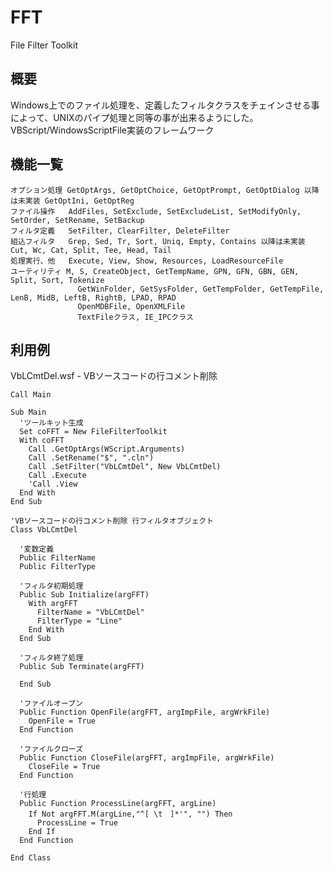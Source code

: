 FFT
========

File Filter Toolkit

概要
-----
Windows上でのファイル処理を、定義したフィルタクラスをチェインさせる事によって、UNIXのパイプ処理と同等の事が出来るようにした。 VBScript/WindowsScriptFile実装のフレームワーク

機能一覧
-----
    オプション処理 GetOptArgs, GetOptChoice, GetOptPrompt, GetOptDialog 以降は未実装 GetOptIni, GetOptReg
    ファイル操作   AddFiles, SetExclude, SetExcludeList, SetModifyOnly, SetOrder, SetRename, SetBackup
    フィルタ定義   SetFilter, ClearFilter, DeleteFilter
    組込フィルタ   Grep, Sed, Tr, Sort, Uniq, Empty, Contains 以降は未実装 Cut, Wc, Cat, Split, Tee, Head, Tail
    処理実行、他   Execute, View, Show, Resources, LoadResourceFile
    ユーティリティ M, S, CreateObject, GetTempName, GPN, GFN, GBN, GEN, Split, Sort, Tokenize
                   GetWinFolder, GetSysFolder, GetTempFolder, GetTempFile, LenB, MidB, LeftB, RightB, LPAD, RPAD
                   OpenMDBFile, OpenXMLFile
                   TextFileクラス, IE_IPCクラス

利用例
-----
VbLCmtDel.wsf - VBソースコードの行コメント削除
    
    Call Main
    
    Sub Main
      'ツールキット生成
      Set coFFT = New FileFilterToolkit
      With coFFT
        Call .GetOptArgs(WScript.Arguments)
        Call .SetRename("$", ".cln")
        Call .SetFilter("VbLCmtDel", New VbLCmtDel)
        Call .Execute
        'Call .View
      End With
    End Sub
    
    'VBソースコードの行コメント削除 行フィルタオブジェクト
    Class VbLCmtDel
    
      '変数定義
      Public FilterName
      Public FilterType
    
      'フィルタ初期処理
      Public Sub Initialize(argFFT)
        With argFFT
          FilterName = "VbLCmtDel"
          FilterType = "Line"
        End With
      End Sub
    
      'フィルタ終了処理
      Public Sub Terminate(argFFT)
    
      End Sub
    
      'ファイルオープン
      Public Function OpenFile(argFFT, argImpFile, argWrkFile)
        OpenFile = True
      End Function
    
      'ファイルクローズ
      Public Function CloseFile(argFFT, argImpFile, argWrkFile)
        CloseFile = True
      End Function
    
      '行処理
      Public Function ProcessLine(argFFT, argLine)
        If Not argFFT.M(argLine,"^[ \t　]*'", "") Then
          ProcessLine = True
        End If
      End Function
    
    End Class
    
